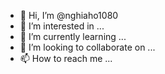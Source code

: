 - 👋 Hi, I’m @nghiaho1080
- 👀 I’m interested in ...
- 🌱 I’m currently learning ...
- 💞️ I’m looking to collaborate on ...
- 📫 How to reach me ...

<!---
nghiaho1080/nghiaho1080 is a ✨ special ✨ repository because its `README.md` (this file) appears on your GitHub profile.
You can click the Preview link to take a look at your changes.
--->


